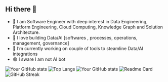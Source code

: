 ## Hi there 👋

- 💬 I am Software Engineer with deep interest in Data Engineering, Platform Engineering, Cloud Computing, Knowledge Graph and Solution Architecture.
- 👯 I love building Data/AI [softwares , processes, operations, management, governance]
- 🔭 I’m currently working on couple of tools to steamline Data/AI integrations
- 😄 I sware I am not AI bot
  
![Your GitHub stats](https://github-readme-stats.vercel.app/api?username=alishams8&show_icons=true&theme=radical)
![Top Langs](https://github-readme-stats.vercel.app/api/top-langs/?username=alishams8&layout=compact&theme=radical)
![Your GitHub stats](https://github-readme-stats.vercel.app/api?username=alishams8&show_icons=true)
![Readme Card](https://github-readme-stats.vercel.app/api/pin/?username=alishams8&repo=yourrepo)
![GitHub Streak](https://github-readme-streak-stats.herokuapp.com/?user=alishams8)
